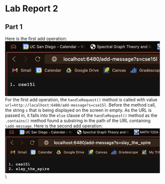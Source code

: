 # Lab Report 2
## Part 1
Here is the first add operation:\
![Image](images/add1.png)\
For the first add operation, the `handleRequest()` method is called with value `url=http://localhost:6480/add-message?s=cse15l`. Before the method call, the string `s` that is being displayed on the screen in empty. As the URL is passed in, it falls into the `else` clause of the `handleRequest()` method as the `.contains()` method found a substring in the path of the URL containing `\add-message`.
Here is the second add operation:\
![Image](images/add2.png)\
